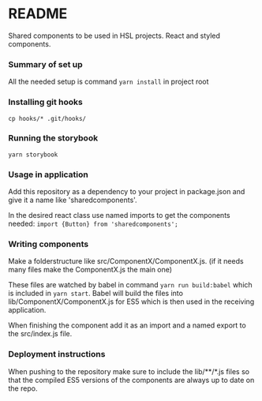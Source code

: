 # README #

Shared components to be used in HSL projects. React and styled components.

### Summary of set up ###

All the needed setup is command `yarn install` in project root

### Installing git hooks ###

`cp hooks/* .git/hooks/`

### Running the storybook ###

`yarn storybook`

### Usage in application ###

Add this repository as a dependency to your project in package.json and give it a name like 'sharedcomponents'.

In the desired react class use named imports to get the components needed:
`import {Button} from 'sharedcomponents';`

### Writing components ###

Make a folderstructure like src/ComponentX/ComponentX.js. (if it needs many files make the ComponentX.js the main one)

These files are watched by babel in command `yarn run build:babel` which is included in `yarn start`. Babel will build the files into lib/ComponentX/ComponentX.js for ES5 which is then used in the receiving application.

When finishing the component add it as an import and a named export to the src/index.js file.

### Deployment instructions ###

When pushing to the repository make sure to include the lib/**/*.js files so that the compiled ES5 versions of the components are always up to date on the repo.
